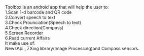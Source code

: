 Toolbox is an android app that will help the user to:<br/>
1.Scan 1-d barcode and QR code<br/>
2.Convert speech to text<br/>
3.Check Prounciation(Speech to text)<br/>
4.Check direction(Compass)<br/>
5.Screen Recorder<br/>
6.Read current Affairs<br/>
It make use of:<br/>
NewsApi , ZXing library(Image Processing)and Compass sensors.
